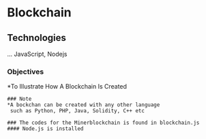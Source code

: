# Blockchain
## Technologies
... 
JavaScript, Nodejs                                               
### Objectives                 
*To Illustrate How A Blockchain Is Created 
```
### Note 
*A bockchan can be created with any other language
 such as Python, PHP, Java, Solidity, C++ etc

### The codes for the Minerblockchain is found in blockchain.js
#### Node.js is installed


